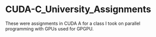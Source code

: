 # CUDA-C_University_Assignments
These were assignments in CUDA A for a class I took on parallel programming with GPUs used for GPGPU.
